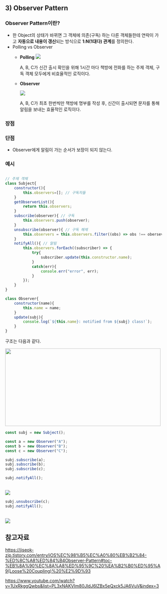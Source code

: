 ## 3) Observer Pattern

### Observer Pattern이란?

- 한 Object의 상태가 바뀌면 그 객체에 의존(구독) 하는 다른 객체들한테 연락이 가고 **자동으로 내용이 갱신**되는 방식으로 **1:N(1대다) 관계**를 정의한다.
- Polling vs Observer
    - **Polling**
         <img src="https://i.postimg.cc/Ghp6Sbv4/image.png">

        A, B, C가 신간 출시 확인을 위해 1시간 마다 책방에 전화를 하는 주제 객체, 구독 객체 모두에게 비효율적인 로직이다.
    - **Observer**

        <img src="https://i.postimg.cc/ZnLB9rw5/image.png">

        A, B, C가 최초 한번씩만 책방에 명부를 작성 후, 신간이 출시되면 문자를 통해 알림을 보내는 효율적인 로직이다.
    

### 장점


### 단점

- Observer에게 알림이 가는 순서가 보장이 되지 않는다.

### 예시

```js

// 주제 객체
class Subject{
    constructor(){
        this.observers=[]; // 구독자들
    }
    getObserverList(){
        return this.observers;
    }
    subscribe(observer){ // 구독
        this.observers.push(observer); 
    }
    unsubscribe(observer){ // 구독 해제
        this.observers = this.observers.filter((obs) => obs !== obersever);
    }
    notifyAll(){ // 알림
        this.observers.forEach((subscriber) => {
            try{
                subscriber.update(this.constructor.name);
            }
            catch(err){
                console.err("error", err);
            }
        });
    }
}

class Observer{
    constructor(name){
        this.name = name;
    }
    update(subj){
        console.log(`${this.name}: notified from ${subj} class!`);
    }
}
```

구조는 다음과 같다.

<img src="https://i.postimg.cc/vBs5cHGX/image.png" width="500" height="250">

```js
const subj = new Subject();

const a = new Observer("A");
const b = new Observer("B");
const c = new Observer("C");

subj.subscribe(a);
subj.subscribe(b);
subj.subscribe(c);

subj.notifyAll();
```

<br/>

<img src="https://i.postimg.cc/vTT0YL75/image.png">

<br/>

```js
subj.unsubscribe(c);
subj.notifyAll();
```

<br/>
<img src="https://i.postimg.cc/rmNpV5yy/image.png">

<br/>


## 참고자료

https://jiseok-zip.tistory.com/entry/iOS%EC%98%B5%EC%A0%80%EB%B2%84-%ED%8C%A8%ED%84%B4Observer-Pattern#toc-%EB%8A%90%EC%8A%A8%ED%95%9C%20%EA%B2%B0%ED%95%A9(Loose%20Coupling)%20%E2%9D%93

https://www.youtube.com/watch?v=1UxRkggQwbs&list=PL3xNAKVIm80JldJ6IZBx5eQxck5JA6VuV&index=3

